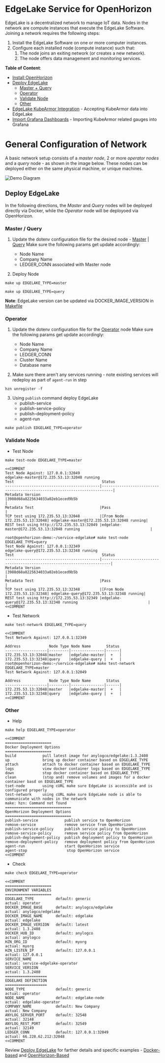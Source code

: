 # EdgeLake Service for  OpenHorizon

EdgeLake is a decentralized network to manage IoT data. Nodes in the network are compute instances that execute the EdgeLake 
Software. Joining a network requires the following steps:
1. Install the EdgeLake Software on one or more computer instances.
2. Configure each installed node (compute instance) such that:
   1. The node joins an exiting network (or creates a new network).
   2. The node offers data management and monitoring services.  


**Table of Content**:
* [Install OpenHorizon](Install_OpenHorizon.md)
* [Deploy EdgeLake](#deploy-edgelake)
  * [Master + Query](#master--query)
  * [Operator](#operator)
  * [Validate Node](#validate-node)
  * [Other](#other)
* [EdgeLake KubeArmor Integration](Documentation/EdgeLake_KubeArmor_integration.md) - Accepting KubeArmor data into EdgeLake
* [Import Grafana Dashboards](Documentation/Import_Grafana_Dashboards.md) - Importing KubeArmor related gauges into Grafana 

# General Configuration of Network

A basic network setup consists of a _master node_, 2 or more _operator nodes_  and a _query_ node - as shown in the image below. 
These nodes can be deployed either on the same physical machine, or unique machines.

![Demo Diagram](imgs/deployment_diagram.png)


## Deploy EdgeLake

In the following directions, the _Master_ and _Query_ nodes will be deployed directly via Docker, while the _Operator_ 
node will be deployoed via OpenHorizon.  

### Master / Query

1. Update the dotenv configuration file for the desired node - [Master](docker-makefiles/edgelake_master.env) | [Query](docker-makefiles/edgelake_query.env)
Make sure the following params get update accordingly:
   * Node Name
   * Company Name
   * LEDGER_CONN associated with Master node

2. Deploy  Node
```shell
make up EDGELAKE_TYPE=master

make up EDGELAKE_TYPE=query
```
**Note**: EdgeLake version can be updated via DOCKER_IMAGE_VERSION in [Makefile](Makefile)

### Operator

1. Update the dotenv configuration file for the [Operator](docker-makefiles/edgelake_operator.env) node
Make sure the following params get update accordingly:
   * Node Name
   * Company Name
   * LEDGER_CONN
   * Cluster Name
   * Database name


2. Make sure there aren't any services running - note existing services will redeploy as part of `agent-run` in step
```shell
hzn unregister -f
```

3. Using `publish` command deploy EdgeLake
   * publish-service
   * publish-service-policy
   * publish-deployment-policy 
   * agent-run
```shell
make publish EDGELAKE_TYPE=operator
```

### Validate Node

* Test Node
```shell
make test-node EDGELAKE_TYPE=master 

<<COMMENT
Test Node Against: 127.0.0.1:32049
edgelake-master@172.235.53.13:32048 running
Test                                        Status                                                                      
-------------------------------------------|---------------------------------------------------------------------------|
Metadata Version                           |3988d68a8225634033a02eb1eced9b5b                                           |
Metadata Test                              |Pass                                                                       |
TCP test using 172.235.53.13:32048         |[From Node 172.235.53.13:32048] edgelake-master@172.235.53.13:32048 running|
REST test using http://172.235.53.13:32049 |edgelake-master@172.235.53.13:32048 running                                |

root@openhorizon-demo:~/service-edgelake# make test-node EDGELAKE_TYPE=query
Test Node Against: 127.0.0.1:32349
edgelake-query@172.235.53.13:32348 running
Test                                        Status                                                                     
-------------------------------------------|--------------------------------------------------------------------------|
Metadata Version                           |3988d68a8225634033a02eb1eced9b5b                                          |
Metadata Test                              |Pass                                                                      |
TCP test using 172.235.53.13:32348         |[From Node 172.235.53.13:32348] edgelake-query@172.235.53.13:32348 running|
REST test using http://172.235.53.13:32349 |edgelake-query@172.235.53.13:32348 running                                | 
<<COMMENT
```

* Test Network
```shell
make test-network EDGELAKE_TYPE=query

<<COMMENT
Test Network Against: 127.0.0.1:32349

Address             Node Type Node Name       Status 
-------------------|---------|---------------|------|
172.235.53.13:32048|master   |edgelake-master|  +   |
172.235.53.13:32348|query    |edgelake-query |  +   |
root@openhorizon-demo:~/service-edgelake# make test-network EDGELAKE_TYPE=master
Test Network Against: 127.0.0.1:32049

Address             Node Type Node Name       Status 
-------------------|---------|---------------|------|
172.235.53.13:32048|master   |edgelake-master|  +   |
172.235.53.13:32348|query    |edgelake-query |  +   |
<<COMMENT
```

### Other
* Help 
```shell
make help EDGELAKE_TYPE=operator

<<COMMENT
=====================
Docker Deployment Options
=====================
build            pull latest image for anylogco/edgelake:1.3.2408
up               bring up docker container based on EDGELAKE_TYPE
attach           attach to docker container based on EDGELAKE_TYPE
logs             view docker container logs based on EDGELAKE_TYPE
down             stop docker container based on EDGELAKE_TYPE
clean            (stop and) remove volumes and images for a docker container basd on EDGELAKE_TYPE
tset-node        using cURL make sure EdgeLake is accessible and is configured properly
test-network     using cURL make sure EdgeLake node is able to communicate with nodes in the network
make: hzn: Command not found
==============================
OpenHorizon Deployment Options
==============================
publish-service            publish service to OpenHorizon
remove-service             remove service from OpenHorizon
publish-service-policy     publish service policy to OpenHorizon
remove-service-policy      remove service policy from OpenHorizon
publish-deployment-policy  publish deployment policy to OpenHorizon
remove-deployment-policy   remove deployment policy from OpenHorizon
agent-run                  start OpenHorizon service
agent-stop                  stop OpenHorizon service
<<COMMENT
```
* Check
```shell
make check EDGELAKE_TYPE=operator

<<COMMENT
=====================
ENVIRONMENT VARIABLES
=====================
EDGELAKE_TYPE          default: generic                               actual: operator
DOCKER_IMAGE_BASE      default: anylogco/edgelake                     actual: anylogco/edgelake
DOCKER_IMAGE_NAME      default: edgelake                              actual: edgelake
DOCKER_IMAGE_VERSION   default: latest                                actual: 1.3.2408
DOCKER_HUB_ID          default: anylogco                              actual: anylogco
HZN_ORG_ID             default: myorg                                 actual: myorg
HZN_LISTEN_IP          default: 127.0.0.1                             actual: 127.0.0.1
SERVICE_NAME                                                          actual: service-edgelake-operator
SERVICE_VERSION                                                       actual: 1.3.2408
===================
EDGELAKE DEFINITION
===================
NODE_TYPE              default: generic                               actual: operator
NODE_NAME              default: edgelake-node                         actual: edgelake-operator
COMPANY_NAME           default: New Company                           actual: New Company
ANYLOG_SERVER_PORT     default: 32548                                 actual: 32148
ANYLOG_REST_PORT       default: 32549                                 actual: 32149
LEDGER_CONN            default: 127.0.0.1:32049                       actual: 66.228.62.212:32048
<<COMMENT
```

Review [Deploy EdgeLake](Documentation/Deploy_EdgeLake.md) for farther details and specific examples - 
[Docker-based](Documentation/Deploy_EdgeLake.md#makefile-commands-for-docker-deployment-) and 
[OpenHorizon-Based](Documentation/Deploy_EdgeLake.md#makefile-commands-for-openhorizon-deployment-)
 